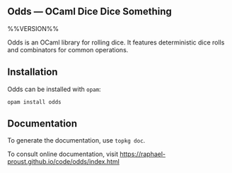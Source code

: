 Odds — OCaml Dice Dice Something
-------------------------------------------------------------------------------
%%VERSION%%

Odds is an OCaml library for rolling dice. It features deterministic dice rolls
and combinators for common operations.

## Installation

Odds can be installed with `opam`:

    opam install odds


## Documentation

To generate the documentation, use `topkg doc`.

To consult online documentation, visit <https://raphael-proust.github.io/code/odds/index.html>
